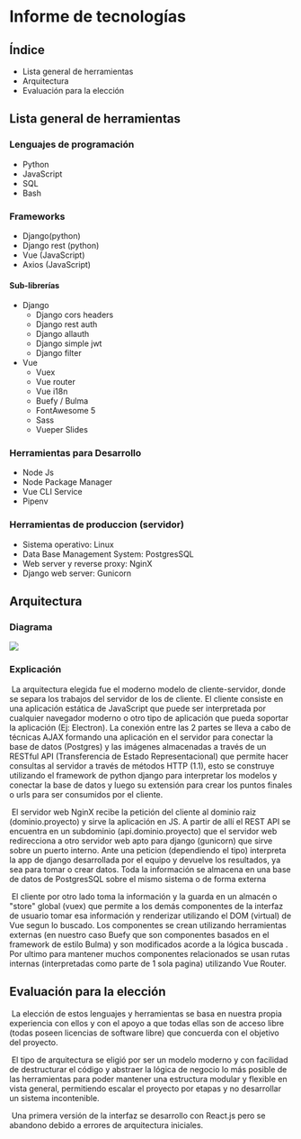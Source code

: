# Informe de tecnologías

## Índice
- Lista general de herramientas
- Arquitectura
- Evaluación para la elección

## Lista general de herramientas
### Lenguajes de programación
- Python
- JavaScript
- SQL
- Bash

### Frameworks
- Django(python)
- Django rest (python)
- Vue (JavaScript)
- Axios (JavaScript)

#### Sub-librerías
- Django
    * Django cors headers
    * Django rest auth
    * Django allauth
    * Django simple jwt
    * Django filter
- Vue
    * Vuex
    * Vue router
    * Vue i18n
    * Buefy / Bulma
    * FontAwesome 5
    * Sass
    * Vueper Slides

### Herramientas para Desarrollo
- Node Js
- Node Package Manager
- Vue CLI Service
- Pipenv

### Herramientas de produccion (servidor)
- Sistema operativo: Linux
- Data Base Management System: PostgresSQL
- Web server y reverse proxy: NginX
- Django web server: Gunicorn

## Arquitectura

### Diagrama
![](/home/courier/Proyectos/ProjectMusaeum/musaeum/docs/soft_arch.jpg)

### Explicación
​	La arquitectura elegida fue el moderno modelo de cliente-servidor, donde se separa los trabajos del servidor de los de cliente. El cliente consiste en una aplicación estática de JavaScript que puede ser interpretada por cualquier navegador moderno o otro tipo de aplicación que pueda soportar la aplicación (Ej: Electron). La conexión entre las 2 partes se lleva a cabo de técnicas AJAX formando una aplicación en el servidor para conectar la base de datos (Postgres) y las imágenes almacenadas a través de un RESTful API (Transferencia de Estado Representacional) que permite hacer consultas al servidor a través de métodos HTTP (1.1), esto se construye utilizando el framework de python django para interpretar los modelos y conectar la base de datos y luego su extensión para crear los puntos finales o urls para ser consumidos por el cliente.

​	El servidor web NginX recibe la petición del cliente al dominio raiz (dominio.proyecto) y sirve la aplicación en JS. A partir de allí el REST API se encuentra en un subdominio (api.dominio.proyecto) que el servidor web redirecciona a otro servidor web apto para django (gunicorn) que sirve sobre un puerto interno. Ante una peticion (dependiendo el tipo) interpreta la app de django desarrollada por el equipo y devuelve los resultados, ya sea para tomar o crear datos. Toda la información se almacena en una base de datos de PostgresSQL sobre el mismo sistema o de forma externa 

​	El cliente por otro lado toma la información y la guarda en un almacén o "store" global (vuex) que permite a los demás componentes de la interfaz de usuario tomar esa información  y renderizar utilizando el DOM (virtual) de Vue segun lo buscado. Los componentes se crean utilizando herramientas externas (en nuestro caso Buefy que son componentes basados en el framework de estilo Bulma) y son modificados acorde a la lógica buscada . Por ultimo para mantener muchos componentes relacionados se usan rutas internas (interpretadas como parte de 1 sola pagina) utilizando Vue Router.



## Evaluación para la elección

​	La elección de estos lenguajes y herramientas se basa en nuestra propia experiencia con ellos y con el apoyo a que todas ellas son de acceso libre (todas poseen licencias de software libre) que concuerda con el objetivo del proyecto.

​	El tipo de arquitectura se eligió por ser un modelo moderno y con facilidad de destructurar el código y abstraer la lógica de negocio lo más posible de las herramientas para poder mantener una estructura modular y flexible en vista general, permitiendo escalar el proyecto por etapas y no desarrollar un sistema incontenible.

​	Una primera versión de la interfaz se desarrollo con React.js pero se abandono debido a errores de arquitectura iniciales.
